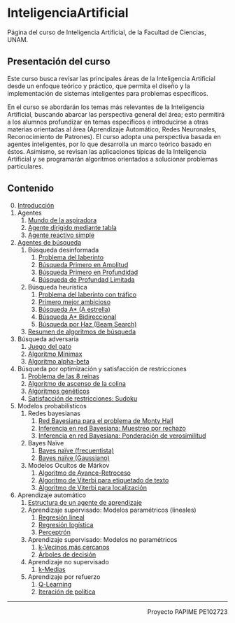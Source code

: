 # InteligenciaArtificial
Página del curso de Inteligencia Artificial, de la Facultad de Ciencias, UNAM.

## Presentación del curso
Este curso busca revisar las principales áreas de la Inteligencia Artificial desde un enfoque teórico y práctico, que permita el diseño y la implementación de sistemas inteligentes para problemas específicos.

En el curso se abordarán los temas más relevantes de la Inteligencia Artificial, buscando abarcar las perspectiva general del área; esto permitirá a los alumnos profundizar en temas específicos e introducirse a otras materias orientadas al área (Aprendizaje Automático, Redes Neuronales, Reconocimiento de Patrones). El curso adopta una perspectiva basada en agentes inteligentes, por lo que desarrolla un marco teórico basado en éstos. Asimismo, se revisan las aplicaciones típicas de la Inteligencia Artificial y se programarán algoritmos orientados a solucionar problemas particulares.

## Contenido

0. [Introducción](https://VictorMijangosDeLaCruz.github.io/InteligenciaArtificial/Notas/01-Introduccion.html)
1. Agentes
    1. [Mundo de la aspiradora](https://VictorMijangosDeLaCruz.github.io/InteligenciaArtificial/01%20Agentes/01%20VacuumWorld.html)
    2. [Agente dirigido mediante tabla](https://VictorMijangosDeLaCruz.github.io/InteligenciaArtificial/01%20Agentes/02%20TableDrivenAgent.html)
    3. [Agente reactivo simple](https://VictorMijangosDeLaCruz.github.io/InteligenciaArtificial/01%20Agentes/03%20SimpleReflexAgent.html)
2. [Agentes de búsqueda](https://VictorMijangosDeLaCruz.github.io/InteligenciaArtificial/Notas/02-Agentes.html)
    1. Búsqueda desinformada
        1. [Problema del laberinto](https://VictorMijangosDeLaCruz.github.io/InteligenciaArtificial/02%20Busqueda/01%20MazeProblem.html)
        2. [Búsqueda Primero en Amplitud](https://VictorMijangosDeLaCruz.github.io/InteligenciaArtificial/02%20Busqueda/02%20BreadthFirstSearch.html)
        3. [Búsqueda Primero en Profundidad](https://VictorMijangosDeLaCruz.github.io/InteligenciaArtificial/02%20Busqueda/03%20DepthFirstSearch.html)
        4. [Búsqueda de Profundad Limitada](https://VictorMijangosDeLaCruz.github.io/InteligenciaArtificial/02%20Busqueda/04%20DepthLimitedSearch.html)
    2. Búsqueda heurística
        1. [Problema del laberinto con tráfico](https://VictorMijangosDeLaCruz.github.io/InteligenciaArtificial/02%20Busqueda/05%20TrafficMazeSimulator.html)
        2. [Primero mejor ambicioso](https://VictorMijangosDeLaCruz.github.io/InteligenciaArtificial/02%20Busqueda/06%20GreedyBestFirstSearch.html)
        3. [Búsqueda A* (A estrella)](https://VictorMijangosDeLaCruz.github.io/InteligenciaArtificial/02%20Busqueda/07%20AStar.html)
        4. [Búsqueda A* Bidireccional](https://VictorMijangosDeLaCruz.github.io/InteligenciaArtificial/02%20Busqueda/08%20BidirectionalAStar.html)
        5. [Búsqueda por Haz (Beam Search)](https://VictorMijangosDeLaCruz.github.io/InteligenciaArtificial/02%20Busqueda/09%20BeamSearch.html)
    3. [Resumen de algoritmos de búsqueda](https://VictorMijangosDeLaCruz.github.io/InteligenciaArtificial/02%20Busqueda/10%20ResumenBusqueda.html)
3. Búsqueda adversaria
    1. [Juego del gato](https://VictorMijangosDeLaCruz.github.io/InteligenciaArtificial/03%20Optimizacion/05%20Gato.html)
    2. [Algoritmo Minimax](https://VictorMijangosDeLaCruz.github.io/InteligenciaArtificial/03%20Optimizacion/06%20Minimax.html)
    3. [Algoritmo alpha-beta](https://VictorMijangosDeLaCruz.github.io/InteligenciaArtificial/03%20Optimizacion/07%20AlphaBeta.html)
4. Búsqueda por optimización y satisfacción de restricciones
    1. [Problema de las 8 reinas](https://VictorMijangosDeLaCruz.github.io/InteligenciaArtificial/03%20Optimizacion/01%208Queens.html)
    2. [Algoritmo de ascenso de la colina](https://VictorMijangosDeLaCruz.github.io/InteligenciaArtificial/03%20Optimizacion/02%20HillClimbing.html)
    3. [Algoritmos genéticos](https://VictorMijangosDeLaCruz.github.io/InteligenciaArtificial/03%20Optimizacion/03%20Genetic.html)
    4. [Satisfacción de restricciones: Sudoku](https://VictorMijangosDeLaCruz.github.io/InteligenciaArtificial/03%20Optimizacion/04%20Sudoku.html)
5. Modelos probabilísticos
    1. Redes bayesianas
        1. [Red Bayesiana para el problema de Monty Hall](https://VictorMijangosDeLaCruz.github.io/InteligenciaArtificial/04%20Probabilisticos/01%20MontyHall.html)
        2. [Inferencia en red Bayesiana: Muestreo por rechazo](https://VictorMijangosDeLaCruz.github.io/InteligenciaArtificial/04%20Probabilisticos/02%20RejectionSampling.html)
        3. [Inferencia en red Bayesiana: Ponderación de verosimilitud](https://VictorMijangosDeLaCruz.github.io/InteligenciaArtificial/04%20Probabilisticos/03%20LikelihoodWeighting.html)
    2. Bayes Naïve
        1. [Bayes naïve (frecuentista)](https://VictorMijangosDeLaCruz.github.io/InteligenciaArtificial/04%20Probabilisticos/04%20NaiveBayes.html)
        2. [Bayes naïve (Gaussiano)](https://VictorMijangosDeLaCruz.github.io/InteligenciaArtificial/04%20Probabilisticos/05%20GaussianNaiveBayes.html)
    3. Modelos Ocultos de Márkov
        1. [Algoritmo de Avance-Retroceso](https://VictorMijangosDeLaCruz.github.io/InteligenciaArtificial/04%20Probabilisticos/08%20ForwardBackward.html)
        2. [Algoritmo de Viterbi para etiquetado de texto](https://VictorMijangosDeLaCruz.github.io/InteligenciaArtificial/04%20Probabilisticos/06%20HMMViterbi.html)
        3. [Algoritmo de Viterbi para localización](https://VictorMijangosDeLaCruz.github.io/InteligenciaArtificial/04%20Probabilisticos/07%20ViterbiLocalization.html)
6. Aprendizaje automático
    1. [Estructura de un agente de aprendizaje](https://VictorMijangosDeLaCruz.github.io/InteligenciaArtificial/05%20Aprendizaje/00%20EstructuraAprendizaje.html)
    2. Aprendizaje supervisado: Modelos paramétricos (lineales)
        1. [Regresión lineal](https://VictorMijangosDeLaCruz.github.io/InteligenciaArtificial/05%20Aprendizaje/01%20LinearRegression.html)
        2. [Regresión logística](https://VictorMijangosDeLaCruz.github.io/InteligenciaArtificial/05%20Aprendizaje/02%20LogisticRegression.html)
        3. [Perceptrón](https://VictorMijangosDeLaCruz.github.io/InteligenciaArtificial/05%20Aprendizaje/03%20Perceptron.html)
    3. Aprendizaje supervisado: Modelos no paramétricos
        1. [k-Vecinos más cercanos](https://VictorMijangosDeLaCruz.github.io/InteligenciaArtificial/05%20Aprendizaje/04%20kNN.html)
        2. [Árboles de decisión](https://VictorMijangosDeLaCruz.github.io/InteligenciaArtificial/05%20Aprendizaje/05%20DecisionTrees.html)
    4. Aprendizaje no supervisado
        1. [k-Medias](https://VictorMijangosDeLaCruz.github.io/InteligenciaArtificial/05%20Aprendizaje/06%20kMeans.html)
    5. Aprendizaje por refuerzo
        1. [Q-Learning](https://VictorMijangosDeLaCruz.github.io/InteligenciaArtificial/05%20Aprendizaje/07%20QLearning.html)
        2. [Iteración de política](https://VictorMijangosDeLaCruz.github.io/InteligenciaArtificial/05%20Aprendizaje/08%20PolicyIteration.html)



--------------------------------------------------
<div style="text-align: right">Proyecto PAPIME PE102723</div>
